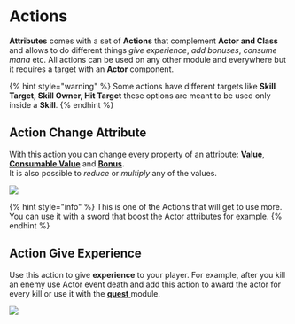 # Actions

&#x20;**Attributes** comes with a set of **Actions** that complement **Actor and Class** and allows to do different things _give experience_, _add bonuses_, _consume mana_ etc. All actions can be used on any other module and everywhere but it requires a target with an **Actor** component.

{% hint style="warning" %}
Some actions have different targets like **Skill Target, Skill Owner, Hit Target** these options are meant to be used only inside a **Skill**.
{% endhint %}

## Action Change Attribute

With this action you can change every property of an attribute: [**Value**](https://njg.gitbook.io/gc-modules/\~/drafts/-LGYBUg5rvA5jswJTE97/primary/rpg/rpg/attributes#concepts), [**Consumable Value**](https://njg.gitbook.io/gc-modules/\~/drafts/-LGYBUg5rvA5jswJTE97/primary/rpg/rpg/attributes#concepts) and [**Bonus**](https://njg.gitbook.io/gc-modules/\~/drafts/-LGYBUg5rvA5jswJTE97/primary/rpg/rpg/attributes#concepts)**.** \
It is also possible to _reduce_ or _multiply_ any of the values.

![](../../../.gitbook/assets/change\_attribute.gif)

{% hint style="info" %}
This is one of the Actions that will get to use more. You can use it with a sword that boost the Actor attributes for example.
{% endhint %}

## Action Give Experience

Use this action to give **experience** to your player. For example, after you kill an enemy use Actor event death and add this action to award the actor for every kill or use it with the [**quest** ](https://docs.gamecreator.io/quests/quests)module.

![](../../../.gitbook/assets/Attribute\_ActionsAndConditions\_04.png)
